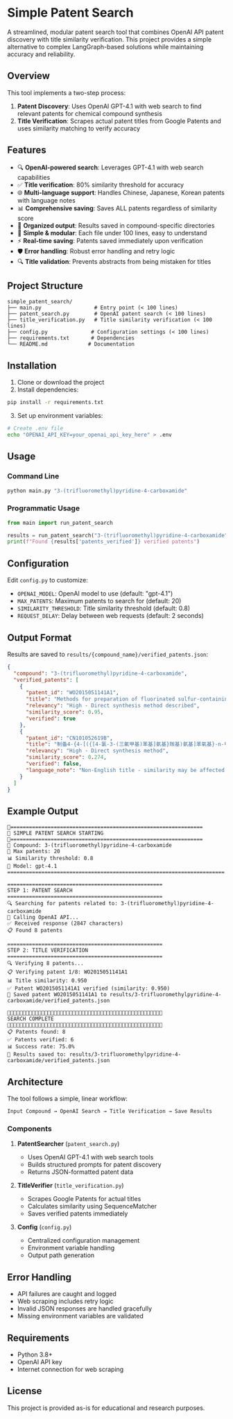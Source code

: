 # Simple Patent Search

A streamlined, modular patent search tool that combines OpenAI API patent discovery with title similarity verification. This project provides a simple alternative to complex LangGraph-based solutions while maintaining accuracy and reliability.

## Overview

This tool implements a two-step process:

1. **Patent Discovery**: Uses OpenAI GPT-4.1 with web search to find relevant patents for chemical compound synthesis
2. **Title Verification**: Scrapes actual patent titles from Google Patents and uses similarity matching to verify accuracy

## Features

- 🔍 **OpenAI-powered search**: Leverages GPT-4.1 with web search capabilities
- ✅ **Title verification**: 80% similarity threshold for accuracy
- 🌐 **Multi-language support**: Handles Chinese, Japanese, Korean patents with language notes
- 📊 **Comprehensive saving**: Saves ALL patents regardless of similarity score
- 📁 **Organized output**: Results saved in compound-specific directories
- 🚀 **Simple & modular**: Each file under 100 lines, easy to understand
- ⚡ **Real-time saving**: Patents saved immediately upon verification
- 🛡️ **Error handling**: Robust error handling and retry logic
- 🔍 **Title validation**: Prevents abstracts from being mistaken for titles

## Project Structure

```
simple_patent_search/
├── main.py                 # Entry point (< 100 lines)
├── patent_search.py        # OpenAI patent search (< 100 lines)
├── title_verification.py   # Title similarity verification (< 100 lines)
├── config.py              # Configuration settings (< 100 lines)
├── requirements.txt       # Dependencies
└── README.md             # Documentation
```

## Installation

1. Clone or download the project
2. Install dependencies:
```bash
pip install -r requirements.txt
```

3. Set up environment variables:
```bash
# Create .env file
echo "OPENAI_API_KEY=your_openai_api_key_here" > .env
```

## Usage

### Command Line
```bash
python main.py "3-(trifluoromethyl)pyridine-4-carboxamide"
```

### Programmatic Usage
```python
from main import run_patent_search

results = run_patent_search("3-(trifluoromethyl)pyridine-4-carboxamide")
print(f"Found {results['patents_verified']} verified patents")
```

## Configuration

Edit `config.py` to customize:

- `OPENAI_MODEL`: OpenAI model to use (default: "gpt-4.1")
- `MAX_PATENTS`: Maximum patents to search for (default: 20)
- `SIMILARITY_THRESHOLD`: Title similarity threshold (default: 0.8)
- `REQUEST_DELAY`: Delay between web requests (default: 2 seconds)

## Output Format

Results are saved to `results/{compound_name}/verified_patents.json`:

```json
{
  "compound": "3-(trifluoromethyl)pyridine-4-carboxamide",
  "verified_patents": [
    {
      "patent_id": "WO2015051141A1",
      "title": "Methods for preparation of fluorinated sulfur-containing compounds",
      "relevancy": "High - Direct synthesis method described",
      "similarity_score": 0.95,
      "verified": true
    },
    {
      "patent_id": "CN101052619B",
      "title": "制备4-{4-[({[4-氯-3-(三氟甲基)苯基]氨基}羰基)氨基]苯氧基}-n-甲基吡啶-2-甲酰胺的方法",
      "relevancy": "High - Direct synthesis method",
      "similarity_score": 0.274,
      "verified": false,
      "language_note": "Non-English title - similarity may be affected by language"
    }
  ]
}
```

## Example Output

```
🚀==============================================================
🚀 SIMPLE PATENT SEARCH STARTING
🚀==============================================================
🧪 Compound: 3-(trifluoromethyl)pyridine-4-carboxamide
🎯 Max patents: 20
📊 Similarity threshold: 0.8
🤖 Model: gpt-4.1
======================================================================

==================================================
STEP 1: PATENT SEARCH
==================================================
🔍 Searching for patents related to: 3-(trifluoromethyl)pyridine-4-carboxamide
🤖 Calling OpenAI API...
✅ Received response (2847 characters)
📋 Found 8 patents

==================================================
STEP 2: TITLE VERIFICATION
==================================================
🔍 Verifying 8 patents...
📋 Verifying patent 1/8: WO2015051141A1
📊 Title similarity: 0.950
✅ Patent WO2015051141A1 verified (similarity: 0.950)
💾 Saved patent WO2015051141A1 to results/3-trifluoromethylpyridine-4-carboxamide/verified_patents.json

🎉🎉🎉🎉🎉🎉🎉🎉🎉🎉🎉🎉🎉🎉🎉🎉🎉🎉🎉🎉🎉🎉🎉🎉🎉🎉🎉🎉🎉🎉🎉🎉🎉🎉🎉🎉🎉🎉🎉🎉🎉🎉🎉🎉🎉🎉🎉🎉🎉🎉
SEARCH COMPLETE
🎉🎉🎉🎉🎉🎉🎉🎉🎉🎉🎉🎉🎉🎉🎉🎉🎉🎉🎉🎉🎉🎉🎉🎉🎉🎉🎉🎉🎉🎉🎉🎉🎉🎉🎉🎉🎉🎉🎉🎉🎉🎉🎉🎉🎉🎉🎉🎉🎉🎉
📋 Patents found: 8
✅ Patents verified: 6
📊 Success rate: 75.0%
💾 Results saved to: results/3-trifluoromethylpyridine-4-carboxamide/verified_patents.json
```

## Architecture

The tool follows a simple, linear workflow:

```
Input Compound → OpenAI Search → Title Verification → Save Results
```

### Components

1. **PatentSearcher** (`patent_search.py`)
   - Uses OpenAI GPT-4.1 with web search tools
   - Builds structured prompts for patent discovery
   - Returns JSON-formatted patent data

2. **TitleVerifier** (`title_verification.py`)
   - Scrapes Google Patents for actual titles
   - Calculates similarity using SequenceMatcher
   - Saves verified patents immediately

3. **Config** (`config.py`)
   - Centralized configuration management
   - Environment variable handling
   - Output path generation

## Error Handling

- API failures are caught and logged
- Web scraping includes retry logic
- Invalid JSON responses are handled gracefully
- Missing environment variables are validated

## Requirements

- Python 3.8+
- OpenAI API key
- Internet connection for web scraping

## License

This project is provided as-is for educational and research purposes.
